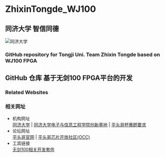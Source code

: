 # ZhixinTongde_WJ100  

## 同济大学 智信同德  

![同济大学](http://photo.tongji.edu.cn/_mediafile/tjtk/photos/2010-8-27/b201082711479.jpg)  

### GitHub repository for Tongji Uni. Team Zhixin Tongde based on WJ100 FPGA  

## GitHub 仓库 基于无剑100 FPGA平台的开发  
  
### Related Websites  

### 相关网址  

* 机构网址  
[同济大学](https://www.tongji.edu.cn/) | [同济大学电子与信息工程学院创新基地](https://see.tongji.edu.cn/cxjd.htm) | 
[平头哥杯赛题要求](http://univ.ciciec.com/nd.jsp?id=236#_jcp=1)  
* 论坛网址  
[平头哥官网](https://www.t-head.cn/) | [平头哥芯片开放社区(OCC)](https://occ.t-head.cn/#/)  
* 工具链接  
[无剑100相关开发套件](https://occ.t-head.cn/community/download_detail?id=646798746268467200)  
